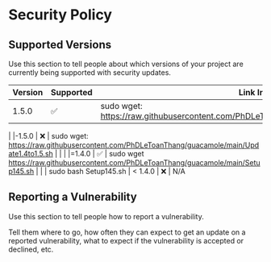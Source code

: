 # Security Policy

## Supported Versions

Use this section to tell people about which versions of your project are
currently being supported with security updates.

| Version | Supported          | Link Install  |
| ------- | ------------------ |---------------|
| 1.5.0   | :white_check_mark: | sudo wget: https://raw.githubusercontent.com/PhDLeToanThang/guacamole/main/setup150.sh
|
|-1.5.0   | :x:                | sudo wget: https://raw.githubusercontent.com/PhDLeToanThang/guacamole/main/Update1.4to1.5.sh
|         |                    | 
|=1.4.0   | :white_check_mark: | sudo wget https://raw.githubusercontent.com/PhDLeToanThang/guacamole/main/Setup145.sh 
|         |                    | sudo bash Setup145.sh 
| < 1.4.0 | :x:                | N/A 

## Reporting a Vulnerability

Use this section to tell people how to report a vulnerability.

Tell them where to go, how often they can expect to get an update on a
reported vulnerability, what to expect if the vulnerability is accepted or
declined, etc.
